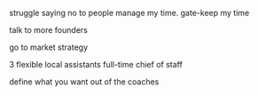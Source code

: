 
struggle saying no to people
manage my time. gate-keep my time


talk to more founders

go to market strategy





3 flexible local assistants
full-time chief of staff


define what you want out of the coaches